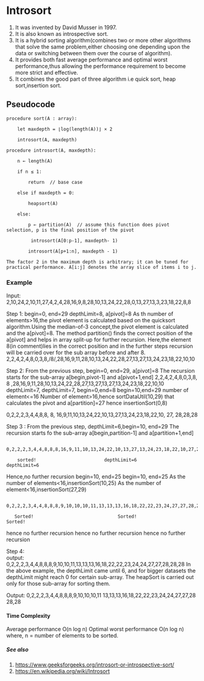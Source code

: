 ﻿# Introsort 

1. It was invented by David Musser in 1997.
2. It is also known as introspective sort.
3. It is a hybrid sorting algorithm(combines two or more other algorithms that solve the same problem,either choosing one depending upon the data or switching between them over the course of algorithm).
4. It provides both fast average performance and optimal worst performance,thus allowing the performance requirement to become more strict and effective.
5. It combines the good part of three algorithm i.e quick sort, heap sort,insertion sort.

## Pseudocode 

```
procedure sort(A : array):

    let maxdepth = ⌊log(length(A))⌋ × 2
    
    introsort(A, maxdepth)
   
procedure introsort(A, maxdepth):

    n ← length(A)
    
    if n ≤ 1:
    
        return  // base case
        
    else if maxdepth = 0:
    
        heapsort(A)
        
    else:
    
        p ← partition(A)  // assume this function does pivot selection, p is the final position of the pivot

         introsort(A[0:p-1], maxdepth- 1)
        
        introsort(A[p+1:n], maxdepth - 1)
        
The factor 2 in the maximum depth is arbitrary; it can be tuned for practical performance. A[i:j] denotes the array slice of items i to j.
```

### Example

Input:
  2,10,24,2,10,11,27,4,2,4,28,16,9,8,28,10,13,24,22,28,0,13,27,13,3,23,18,22,8,8

Step 1:
      begin=0, end=29
      depthLimit=8,
       a[pivot]=8
 As th number of elements>16,the pivot element is calculated based on the quicksort algorithm.Using the median-of-3 concept,the pivot element is calculated and the a[pivot]=8.
The method partition() finds the correct position of the a[pivot] and helps in array split-up for further recursion.
Here,the element 8(in comment)lies in the correct position and in the further steps recursion will be carried over for the sub array before and after 8.
 2,2,4,2,4,8,0,3,8,/8/,28,16,9,11,28,10,13,24,22,28,27,13,27,13,24,23,18,22,10,10 

Step 2: 
   From the previous step,
   begin=0, end=29,
   a[pivot]=8
  The recursion starts for the sub-array a[begin,pivot-1] and a[pivot+1,end]
   2,2,4,2,4,8,0,3,8,  8  ,28,16,9,11,28,10,13,24,22,28,27,13,27,13,27,13,24,23,18,22,10,10
   depthLimit=7,                    depthLimit=7,
   begin=0,end=8                   begin=10,end=29
  number of element<=16          Number of element>16,hence sortDataUtil(10,29) that calculates the pivot and a[partition]=27
 hence insertionSort(0,8)

0,2,2,2,3,4,4,8,8,  8,   16,9,11,10,13,24,22,10,13,27,13,24,23,18,22,10,  27,  28,28,28

Step 3 :
 From the previous step, depthLimit=6,begin=10, end=29
 The recursion starts fo the sub-array a[begin,partition-1] and a[partition+1,end]

     0,2,2,2,3,4,4,8,8,8,16,9,11,10,13,24,22,10,13,27,13,24,23,18,22,10,27,28,28,28
     
        sorted!                         depthLimit=6                             depthLimit=6
   Hence,no further recursion       begin=10, end=25                                    begin=10, end=25
                                 As the number of elements<16,insertionSort(10,25)      As the number of element<16,insertionSort(27,29)
    
     0,2,2,2,3,4,4,8,8,8,9,10,10,10,11,13,13,13,16,18,22,22,23,24,27,27,28,28,28

       Sorted!                               Sorted!                    Sorted!                        
  hence no further recursion      hence no further recursion                               hence no further recursion
                                       
Step 4:  
   output:
       0,2,2,2,3,4,4,8,8,8,9,10,10,11,13,13,13,16,18,22,22,23,24,24,27,27,28,28,28
     In the above example, the depthLimit came until 6, and for bigger datasets the depthLimit might reach 0 for certain sub-array.
     The heapSort is carried out only for those sub-array for sorting them.

Output:
   0,2,2,2,3,4,4,8,8,8,9,10,10,10,11 13,13,13,16,18,22,22,23,24,24,27,27,28 28,28

#### Time Complexity
Average performance O(n log n)
Optimal worst performance O(n log n) 
where, n = number of elements to be sorted.

##### See also
1. https://www.geeksforgeeks.org/introsort-or-introspective-sort/
2. https://en.wikipedia.org/wiki/Introsort


